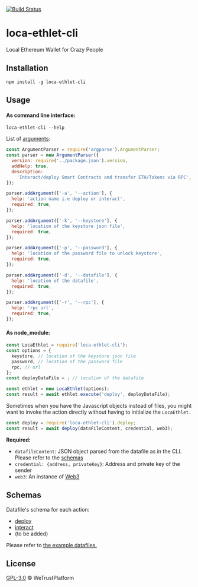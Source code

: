 [![Build Status](https://travis-ci.org/WeTrustPlatform/loca-ethlet-cli.svg?branch=master)](https://travis-ci.org/WeTrustPlatform/loca-ethlet-cli)

# loca-ethlet-cli

Local Ethereum Wallet for Crazy People


## Installation

```
npm install -g loca-ethlet-cli
```


## Usage

#### As command line interface:

```
loca-ethlet-cli --help
```

List of [arguments](https://github.com/WeTrustPlatform/loca-ethlet-cli/blob/master/bin/index.js):
```javascript
const ArgumentParser = require('argparse').ArgumentParser;
const parser = new ArgumentParser({
  version: require('../package.json').version,
  addHelp: true,
  description:
    'Interact/deploy Smart Contracts and transfer ETH/Tokens via RPC',
});

parser.addArgument(['-a', '--action'], {
  help: 'action name i.e deploy or interact',
  required: true,
});

parser.addArgument(['-k', '--keystore'], {
  help: 'location of the keystore json file',
  required: true,
});

parser.addArgument(['-p', '--password'], {
  help: 'location of the password file to unlock keystore',
  required: true,
});

parser.addArgument(['-d', '--datafile'], {
  help: 'location of the datafile',
  required: true,
});

parser.addArgument(['-r', '--rpc'], {
  help: 'rpc url',
  required: true,
});
```


#### As node_module:

```javascript
const LocaEthlet = require('loca-ethlet-cli');
const options = {
  keystore, // location of the keystore json file
  password, // location of the password file
  rpc, // url
};
const deployDataFile = ; // location of the datafile 

const ethlet = new LocaEthlet(options);
const result = await ethlet.execute('deploy', deployDataFile);
```

Sometimes when you have the Javascript objects instead of files, you might want to invoke the action directly without having to initialize the `LocaEthlet.`

```javascript
const deploy = require('loca-ethlet-cli').deploy;
const result = await deploy(dataFileContent, credential, web3);
```

**Required:**
- `datafileContent`: JSON object parsed from the datafile as in the CLI. Please refer to the [schemas](#Schemas) 
- `credential: {address, privateKey}`: Address and private key of the sender
- `web3`: An instance of [Web3](https://github.com/ethereum/web3.js/#usage)


## Schemas
Datafile's schema for each action:
- [deploy](https://github.com/WeTrustPlatform/loca-ethlet-cli/blob/master/schemas/deploy.json)
- [interact](https://github.com/WeTrustPlatform/loca-ethlet-cli/blob/master/schemas/interact.json)
- (to be added)

Please refer to [the example datafiles.](https://github.com/WeTrustPlatform/loca-ethlet-cli/tree/master/data)


## License
[GPL-3.0](https://github.com/WeTrustPlatform/loca-ethlet-cli/blob/master/LICENSE) &copy; WeTrustPlatform
